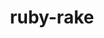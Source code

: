 ---
title: "ruby-rake"
layout: cache
categories: [package, develop]
meta: {"compilers": ["gcc@7.5.0"], "num_specs": 4, "num_specs_by_stack": {"build_systems": 4, "root": 4}, "oss": ["ubuntu18.04"], "platforms": ["linux"], "stacks": ["build_systems", "root"], "targets": ["x86_64_v3"], "versions": ["13.0.6"]}
spec_details: [{"compiler": "gcc@7.5.0", "hash": "bvymcr5dphz4arp5kca7jwrq3l4yrd52", "os": "ubuntu18.04", "platform": "linux", "size": "-", "stacks": ["build_systems", "root"], "target": "x86_64_v3", "variants": ["build_system=ruby"], "versions": ["13.0.6"]}, {"compiler": "gcc@7.5.0", "hash": "hgf4vl3xku42f7ve4xmynqfphszurojg", "os": "ubuntu18.04", "platform": "linux", "size": "-", "stacks": ["build_systems", "root"], "target": "x86_64_v3", "variants": ["build_system=ruby"], "versions": ["13.0.6"]}, {"compiler": "gcc@7.5.0", "hash": "iftlzis62znnznpkc34a3fcqddfwjtaa", "os": "ubuntu18.04", "platform": "linux", "size": "-", "stacks": ["build_systems", "root"], "target": "x86_64_v3", "variants": ["build_system=ruby"], "versions": ["13.0.6"]}, {"compiler": "gcc@7.5.0", "hash": "xa5bpvhywiajv6yfmjp4izouvhwt3vsb", "os": "ubuntu18.04", "platform": "linux", "size": "-", "stacks": ["build_systems", "root"], "target": "x86_64_v3", "variants": ["build_system=ruby"], "versions": ["13.0.6"]}]
---
